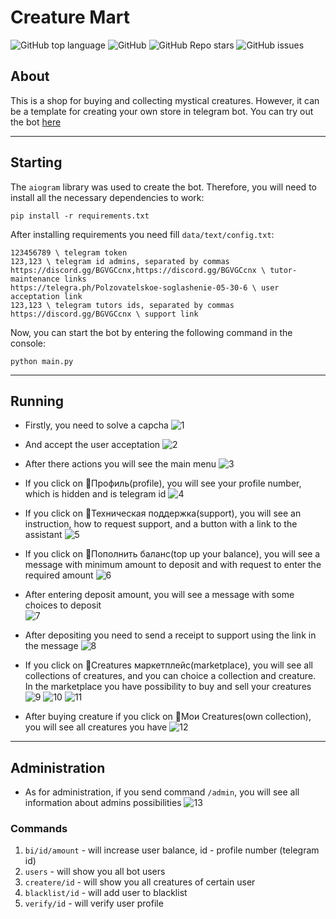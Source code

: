 # Creature Mart

![GitHub top language](https://img.shields.io/github/languages/top/NewMrPotato/Creature_Mart)
![GitHub](https://img.shields.io/github/license/NewMrPotato/Creature_Mart)
![GitHub Repo stars](https://img.shields.io/github/stars/NewMrPotato/Creature_Mart)
![GitHub issues](https://img.shields.io/github/issues/NewMrPotato/Creature_Mart)

## About

This is a shop for buying and collecting mystical creatures. However, it can be a template for creating your own store in telegram bot. You can try out the bot [here](https://t.me/Creature_Mart_bot)

---

## Starting

The `aiogram` library was used to create the bot. Therefore, you will need to install all the necessary dependencies to work:

```
pip install -r requirements.txt
```

After installing requirements you need fill `data/text/config.txt`:
```
123456789 \ telegram token
123,123 \ telegram id admins, separated by commas
https://discord.gg/BGVGCcnx,https://discord.gg/BGVGCcnx \ tutor-maintenance links
https://telegra.ph/Polzovatelskoe-soglashenie-05-30-6 \ user acceptation link
123,123 \ telegram tutors ids, separated by commas
https://discord.gg/BGVGCcnx \ support link
```

Now, you can start the bot by entering the following command in the console:

```commandline
python main.py
```

___

## Running

- Firstly, you need to solve a capcha
![1](data/images/readme/1.PNG)

- And accept the user acceptation
![2](data/images/readme/2.PNG)

- After there actions you will see the main menu
![3](data/images/readme/3.PNG)

- If you click on 👤Профиль(profile), you will see your profile number, which is hidden and is telegram id
![4](data/images/readme/4.PNG)

- If you click on 📨Техническая поддержка(support), you will see an instruction, how to request support, and a button with a link to the assistant
![5](data/images/readme/5.PNG)

- If you click on 💸Пополнить баланс(top up your balance), you will see a message with minimum amount to deposit and with request to enter the required amount
![6](data/images/readme/6.PNG)

- After entering deposit amount, you will see a message with some choices to deposit   
![7](data/images/readme/7.PNG)

- After depositing you need to send a receipt to support using the link in the message
![8](data/images/readme/8.PNG)

- If you click on 🐲Creatures маркетплейс(marketplace), you will see all collections of creatures, and you can choice a collection and creature. In the marketplace you have possibility to buy and sell your creatures
![9](data/images/readme/9.PNG)
![10](data/images/readme/10.PNG)
![11](data/images/readme/11.PNG)

- After buying creature if you click on 🐢Мои Creatures(own collection), you will see all creatures you have
![12](data/images/readme/12.PNG)

---

## Administration

- As for administration, if you send command `/admin`, you will see all information about admins possibilities
![13](data/images/readme/13.PNG)

### Commands

1. `bi/id/amount` - will increase user balance, id - profile number (telegram id)
2. `users` - will show you all bot users
3.  `createre/id` - will show you all creatures of certain user
4. `blacklist/id` - will add user to blacklist
5. `verify/id` - will verify user profile
